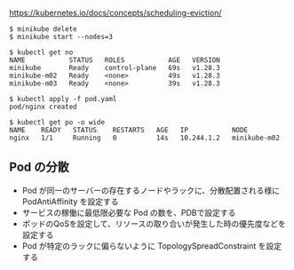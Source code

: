 https://kubernetes.io/docs/concepts/scheduling-eviction/

~~~
$ minikube delete
$ minikube start --nodes=3 

$ kubectl get no
NAME           STATUS   ROLES           AGE   VERSION
minikube       Ready    control-plane   69s   v1.28.3
minikube-m02   Ready    <none>          49s   v1.28.3
minikube-m03   Ready    <none>          39s   v1.28.3
~~~

~~~
$ kubectl apply -f pod.yaml 
pod/nginx created

$ kubectl get po -o wide
NAME    READY   STATUS    RESTARTS   AGE   IP           NODE
nginx   1/1     Running   0          14s   10.244.1.2   minikube-m02
~~~


## Pod の分散
- Pod が同一のサーバーの存在するノードやラックに、分散配置される様に PodAntiAffinity を設定する
- サービスの稼働に最低限必要な Pod の数を、PDBで設定する
- ポッドのQoSを設定して、リソースの取り合いが発生した時の優先度などを設定する
- Pod が特定のラックに偏らないように TopologySpreadConstraint を設定する

